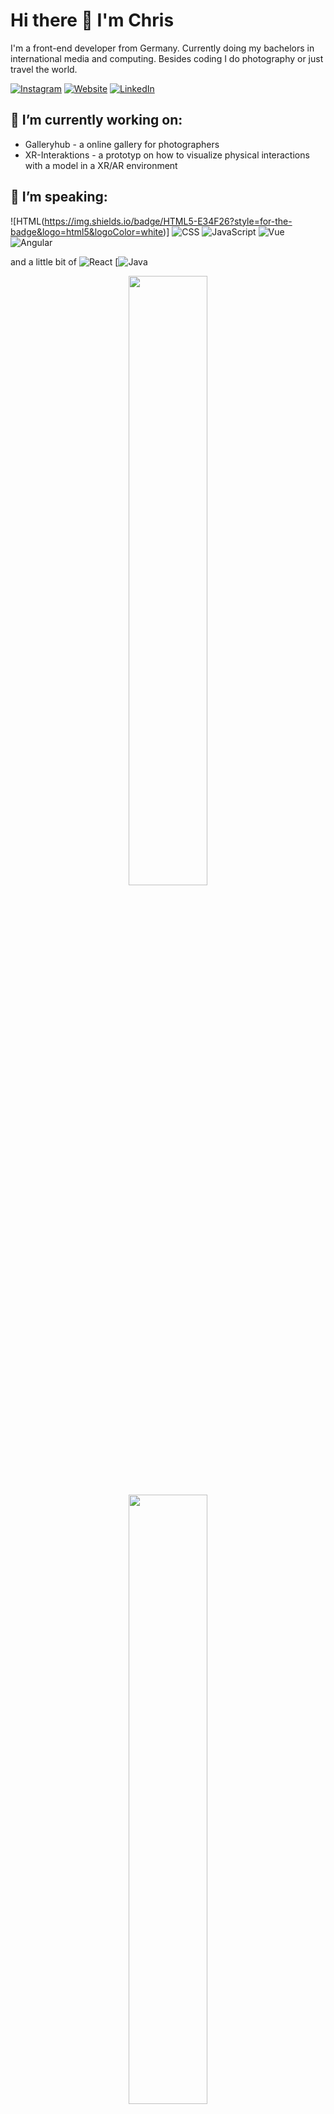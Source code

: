 # Hi there 👋 I'm Chris
I'm a front-end developer from Germany. Currently doing my bachelors in international media and computing. Besides coding I do photography or just travel the world.

[![Instagram](https://img.shields.io/badge/Instagram-E4405F?style=for-the-badge&logo=instagram&logoColor=white)](https://www.instagram.com/_chriswolter/)
[![Website](https://img.shields.io/badge/my_website-orange)](https://chris-wolter.de)
[![LinkedIn](https://img.shields.io/badge/LinkedIn-0077B5?style=for-the-badge&logo=linkedin&logoColor=white)](https://www.linkedin.com/in/wolter-christian/)

## 🔭 I’m currently working on:
* Galleryhub - a online gallery for photographers
* XR-Interaktions - a prototyp on how to visualize physical interactions with a model in a XR/AR environment

## 💬 I’m speaking:
![HTML(https://img.shields.io/badge/HTML5-E34F26?style=for-the-badge&logo=html5&logoColor=white)]
![CSS](https://img.shields.io/badge/CSS3-1572B6?style=for-the-badge&logo=css3&logoColor=white)
![JavaScript](https://img.shields.io/badge/JavaScript-F7DF1E?style=for-the-badge&logo=javascript&logoColor=black)
![Vue](https://img.shields.io/badge/Vue.js-35495E?style=for-the-badge&logo=vuedotjs&logoColor=4FC08D)
![Angular](https://img.shields.io/badge/Angular-DD0031?style=for-the-badge&logo=angular&logoColor=white)

and a little bit of
![React](https://img.shields.io/badge/React-20232A?style=for-the-badge&logo=react&logoColor=61DAFB)
[![Java](https://img.shields.io/badge/Java-ED8B00?style=for-the-badge&logo=openjdk&logoColor=white)

<p align="center">
  <img height="50%" width="auto" src ="https://github-readme-stats.vercel.app/api?username=chrisWolter&show_icons=true&count_private=true&theme=darcula&hide_border=true&hide=issues,contribs&bg_color=00000000">
  <img height="50%" width="auto" src ="https://github-readme-stats.vercel.app/api/top-langs/?username=chrisWolter&layout=compact&hide_border=true&theme=darcula&bg_color=00000000&langs_count=6&hide=jupyter%20notebook,tex,css,php&exclude_repo=Pacman-AI">
</p>
<!--
**chrisWolter/chrisWolter** is a ✨ _special_ ✨ repository because its `README.md` (this file) appears on your GitHub profile.

Here are some ideas to get you started:

- 🔭 I’m currently working on ...
- 🌱 I’m currently learning ...
- 👯 I’m looking to collaborate on ...
- 🤔 I’m looking for help with ...
- 💬 Ask me about ...
- 📫 How to reach me: ...
- 😄 Pronouns: ...
- ⚡ Fun fact: ...
-->
